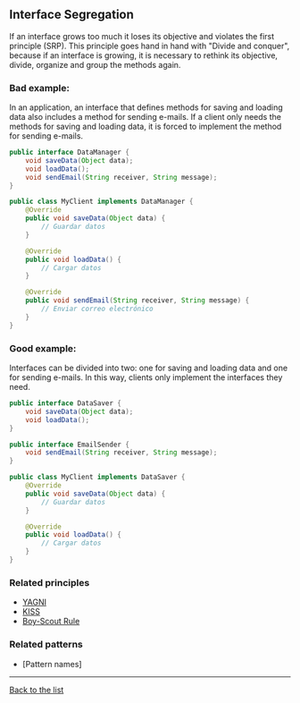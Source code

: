 ## Interface Segregation

If an interface grows too much it loses its objective and violates the first principle (SRP). This principle goes hand in hand with "Divide and conquer", because if an interface is growing, it is necessary to rethink its objective, divide, organize and group the methods again. 

### Bad example:

In an application, an interface that defines methods for saving and loading data also includes a method for sending e-mails. If a client only needs the methods for saving and loading data, it is forced to implement the method for sending e-mails.

```Java
public interface DataManager {
    void saveData(Object data);
    void loadData();
    void sendEmail(String receiver, String message);
}

public class MyClient implements DataManager {
    @Override
    public void saveData(Object data) {
        // Guardar datos
    }

    @Override
    public void loadData() {
        // Cargar datos
    }

    @Override
    public void sendEmail(String receiver, String message) {
        // Enviar correo electrónico
    }
}
```

### Good example:

Interfaces can be divided into two: one for saving and loading data and one for sending e-mails. In this way, clients only implement the interfaces they need.

```Java
public interface DataSaver {
    void saveData(Object data);
    void loadData();
}

public interface EmailSender {
    void sendEmail(String receiver, String message);
}

public class MyClient implements DataSaver {
    @Override
    public void saveData(Object data) {
        // Guardar datos
    }

    @Override
    public void loadData() {
        // Cargar datos
    }
}

```

### Related principles

- [YAGNI](~/principles/general/yagni.md)
- [KISS](~/principles/general/kiss.md)
- [Boy-Scout Rule](~/principles/general/boyscoutrule.md)

### Related patterns

- [Pattern names]

---
[Back to the list](./README.md)